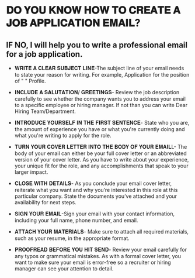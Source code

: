 # 𝐃𝐎 𝐘𝐎𝐔 𝐊𝐍𝐎𝐖 𝐇𝐎𝐖 𝐓𝐎 𝐂𝐑𝐄𝐀𝐓𝐄 𝐀 𝐉𝐎𝐁 𝐀𝐏𝐏𝐋𝐈𝐂𝐀𝐓𝐈𝐎𝐍 𝐄𝐌𝐀𝐈𝐋?

## IF NO, I will help you to write a professional email for a job application.

- 𝐖𝐑𝐈𝐓𝐄 𝐀 𝐂𝐋𝐄𝐀𝐑 𝐒𝐔𝐁𝐉𝐄𝐂𝐓 𝐋𝐈𝐍𝐄-The subject line of your email needs to state your reason for writing. For example, Application for the position of " " Profile. 

- 𝐈𝐍𝐂𝐋𝐔𝐃𝐄 𝐀 𝐒𝐀𝐋𝐔𝐓𝐀𝐓𝐈𝐎𝐍/ 𝐆𝐑𝐄𝐄𝐓𝐈𝐍𝐆𝐒- Review the job description carefully to see whether the company wants you to address your email to a specific employee or hiring manager. If not than you can write Dear Hiring Team/Department.

- 𝐈𝐍𝐓𝐑𝐎𝐃𝐔𝐂𝐄 𝐘𝐎𝐔𝐑𝐒𝐄𝐋𝐅 𝐈𝐍 𝐓𝐇𝐄 𝐅𝐈𝐑𝐒𝐓 𝐒𝐄𝐍𝐓𝐄𝐍𝐂𝐄- State who you are, the amount of experience you have or what you're currently doing and what you're writing to apply for the role.

- 𝐓𝐔𝐑𝐍 𝐘𝐎𝐔𝐑 𝐂𝐎𝐕𝐄𝐑 𝐋𝐄𝐓𝐓𝐄𝐑 𝐈𝐍𝐓𝐎 𝐓𝐇𝐄 𝐁𝐎𝐃𝐘 𝐎𝐅 𝐘𝐎𝐔𝐑 𝐄𝐌𝐀𝐈𝐋L- The body of your email can either be your full cover letter or an abbreviated version of your cover letter. As you have to write about your experience, your unique fit for the role, and any accomplishments that speak to your larger impact.

- 𝐂𝐋𝐎𝐒𝐄 𝐖𝐈𝐓𝐇 𝐃𝐄𝐓𝐀𝐈𝐋𝐒- As you conclude your email cover letter, reiterate what you want and why you’re interested in this role at this particular company. State the documents you’ve attached and your availability for next steps. 

- 𝐒𝐈𝐆𝐍 𝐘𝐎𝐔𝐑 𝐄𝐌𝐀𝐈𝐋-Sign your email with your contact information, including your full name, phone number, and email.

- 𝐀𝐓𝐓𝐀𝐂𝐇 𝐘𝐎𝐔𝐑 𝐌𝐀𝐓𝐄𝐑𝐈𝐀𝐋𝐒- Make sure to attach all required materials, such as your resume, in the appropriate format.

- 𝐏𝐑𝐎𝐎𝐅𝐑𝐄𝐀𝐃 𝐁𝐄𝐅𝐎𝐑𝐄 𝐘𝐎𝐔 𝐇𝐈𝐓 𝐒𝐄𝐍𝐃- Review your email carefully for any typos or grammatical mistakes. As with a formal cover letter, you want to make sure your email is error-free so a recruiter or hiring manager can see your attention to detail. 